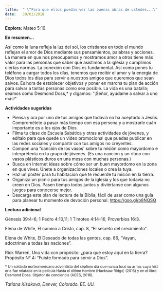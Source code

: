 ```yaml
---
title:  " \“Para que ellos puedan ver las buenas obras de ustedes...\” "
date:   30/03/2018
---
```


**Explora:** Mateo 5:16 

**En resumen...**

Así como la luna refleja la luz del sol, los cristianos en todo el mundo reflejan el amor de Dios mediante sus pensamientos, palabras y acciones. La manera en que nos preocupamos y mostramos amor a otros tiene más valor para las personas que saber que asistimos a la iglesia y cumplimos ciertas normas. La conexión con Dios es fundamental. Así como pones tu teléfono a cargar todos los días, tenemos que recibir el amor y la energía de Dios todos los días para servir a nuestros amigos que queremos que sean salvos. Es hora de establecer objetivos y poner en marcha tu plan de acción para salvar a tantas personas como sea posible. La vida es una batalla; seamos como Desmond Doss,* y digamos: “¡Señor, ayúdame a salvar a uno más!" 

**Actividades sugeridas**

- Piensa y ora por uno de tus amigos que todavía no ha aceptado a Jesús. Comprométete a pasar más tiempo con esa persona y a mostrarle cuán importante es a los ojos de Dios. 
- Filma tu clase de Escuela Sabática y otras actividades de jóvenes, y edítalo para que quede un video promocional que puedas publicar en las redes sociales y compartir con tus amigos no creyentes. 
- Compon una “canción de los vasos' sobre tu misión como mayordomo e interprétenla en tu grupo de jóvenes. (Es una canción y un ritmo con vasos plásticos duros en una mesa con muchas personas.) 
- Busca en Internet ideas sobre cómo ser un buen mayordomo en la zona en que vives. Únete a organizaciones locales o crea la tuya. 
- Haz un póster para tu habitación que te recuerde tu misión en la tierra. 
- Organiza un picnic para tus amigos de la iglesia y los que todavía no creen en Dios. Pasen tiempo todos juntos y diviértanse con algunos juegos para conocerse mejor. 
- Descarga este plan de lectura de la Biblia, fácil de usar como una guía para planear tu momento de devoción personal: https://goo.gl/b8NQSQ 

**Lectura adicional**

Génesis 39:4-6; 1 Pedro 4:10,11; 1 Timoteo 4:14-16; Proverbios 16:3. 

Elena de White, El camino a Cristo, cap. 8, “El secreto del crecimiento". 

Elena de White, El Deseado de todas las gentes, cap. 86, “Vayan, adoctrinen a todas las naciones”. 

Rick Warren, Una vida con propósito: ¿para qué estoy aquí en la tierra? Propósito N° 4: “Fuiste formado para servir a Dios”. 

<sub>* Un soldado norteamericano adventista del séptimo día que nunca tocó su arma, cuya historia fue relatada en la película Hasta el último hombre (Hacksaw Ridge) (2016) y en el libro Desmond Doss. Objetor de conciencia (ACES, 2016).</sub>

_Tatiana Kisakova, Denver, Colorado. EE. UU._